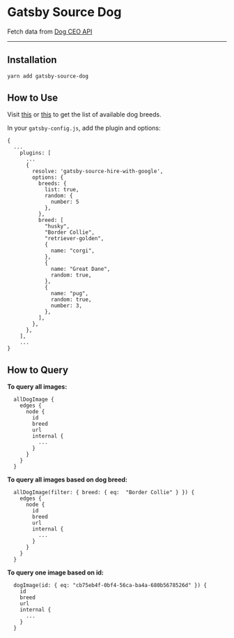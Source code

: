 # Gatsby Source Dog

Fetch data from [Dog CEO API](https://dog.ceo/dog-api)

---

## Installation

```bash
yarn add gatsby-source-dog
```

## How to Use

Visit [this](https://dog.ceo/dog-api/breeds-list) or [this](https://dog.ceo/dog-api/documentation/) to get the list of available dog breeds.

In your `gatsby-config.js`, add the plugin and options:

```
{
  ...
    plugins: [
      ...
      {
        resolve: 'gatsby-source-hire-with-google',
        options: {
          breeds: {
            list: true,
            random: {
              number: 5
            },
          },
          breed: [
            "husky",
            "Border Collie",
            "retriever-golden",
            {
              name: "corgi",
            },
            {
              name: "Great Dane",
              random: true,
            },
            {
              name: "pug",
              random: true,
              number: 3,
            },
          ],
        },
      },
    ],
    ...
}
```

## How to Query

**To query all images:**

```
  allDogImage {
    edges {
      node {
        id
        breed
        url
        internal {
          ...
        }
      }
    }
  }
```

**To query all images based on dog breed:**

```
  allDogImage(filter: { breed: { eq:  "Border Collie" } }) {
    edges {
      node {
        id
        breed
        url
        internal {
          ...
        }
      }
    }
  }
```

**To query one image based on id:**

```
  dogImage(id: { eq: "cb75eb4f-0bf4-56ca-ba4a-680b5678526d" }) {
    id
    breed
    url
    internal {
      ...
    }
  }
```
